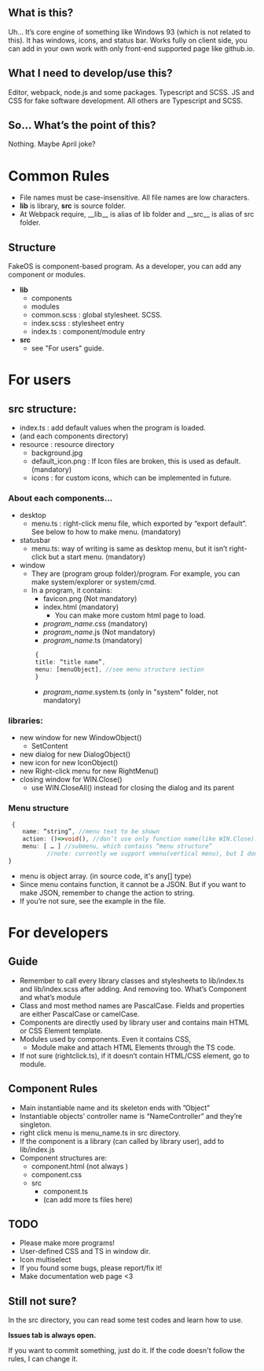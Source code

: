 
## What is this?

Uh… It’s core engine of something like Windows 93 (which is not related to this). It has windows, icons, and status bar. Works fully on client side, you can add in your own work with only front-end supported page like github.io.

## What I need to develop/use this?

Editor, webpack, node.js and some packages. Typescript and SCSS.
JS and CSS for fake software development. All others are Typescript and SCSS.

## So… What’s the point of this?

Nothing. Maybe April joke?


# Common Rules

* File names must be case-insensitive. All file names are low characters.
*	__lib__ is library, __src__ is source folder.
  * At Webpack require, \_\_lib\_\_ is alias of lib folder and \_\_src\_\_ is alias of src folder.

## Structure
FakeOS is component-based program. As a developer, you can add any component or modules.
* __lib__
  * components 
  * modules
  * common.scss : global stylesheet. SCSS.
  * index.scss : stylesheet entry
  * index.ts : component/module entry
* __src__
  * see "For users" guide.

# For users
## src structure:
* index.ts : add default values when the program is loaded.
* (and each components directory)
* resource : resource directory
  * background.jpg
  * default_icon.png : If Icon files are broken, this is used as default. (mandatory)
  * icons : for custom icons, which can be implemented in future.
### About each components…
* desktop
  * menu.ts : right-click menu file, which exported by “export default”. See below to how to make menu. (mandatory)
* statusbar
  * menu.ts: way of writing is same as desktop menu, but it isn’t right-click but a start menu. (mandatory)
* window
  * They are (program group folder)/program. For example, you can make system/explorer or system/cmd.
  * In a program, it contains:
    * favicon.png (Not mandatory)
    * index.html (mandatory)
      *	You can make more custom html page to load.
    * *program_name*.css (mandatory)
    * *program_name*.js (Not mandatory)
    * *program_name*.ts (mandatory)  
    ```typescript
     {
     title: “title name”,
     menu: [menuObject], //see menu structure section
     }
     ```
    * *program_name*.system.ts (only in "system" folder, not mandatory)
 
### libraries:
* new window for new WindowObject()
  * SetContent
* new dialog for new DialogObject()
* new icon for new IconObject()
* new Right-click menu for new RightMenu()
* closing window for WIN.Close()
  * use WIN.CloseAll() instead for closing the dialog and its parent

### Menu structure
   ```typescript
    {
       name: “string”, //menu text to be shown
       action: ()=>void(), //don’t use only function name(like WIN.Close).
       menu: [ … ] //submenu, which contains “menu structure”
              //note: currently we support vmenu(vertical menu), but I don’t know if it’s useful.
   }
   ```
* menu is object array. (in source code, it's any[] type)
* Since menu contains function, it cannot be a JSON. But if you want to make JSON, remember to change the action to string.
* If you’re not sure, see the example in the file.

# For developers
## Guide
* Remember to call every library classes and stylesheets to lib/index.ts and lib/index.scss after adding. And removing too.
What’s Component and what’s module
* Class and most method names are PascalCase. Fields and properties are either PascalCase or camelCase.
* Components are directly used by library user and contains main HTML or CSS Element template.
* Modules used by components. Even it contains CSS,
  * Module make and attach HTML Elements through the TS code.
* If not sure (rightclick.ts), if it doesn’t contain HTML/CSS element, go to module.
## Component Rules
* Main instantiable name and its skeleton ends with ”Object”
* Instantiable objects’ controller name is “NameController” and they’re singleton.
* right click menu is menu_name.ts in src directory.
* If the component is a library (can called by library user), add to lib/index.js
* Component structures are:
  * component.html (not always )
  * component.css
  * src
    *	component.ts
    * (can add more ts files here)

## TODO
* Please make more programs!
* User-defined CSS and TS in window dir.
* Icon multiselect
* If you found some bugs, please report/fix it!
* Make documentation web page <3

## Still not sure?
In the src directory, you can read some test codes and learn how to use.

__Issues tab is always open.__

If you want to commit something, just do it. If the code doesn't follow the rules, I can change it.
